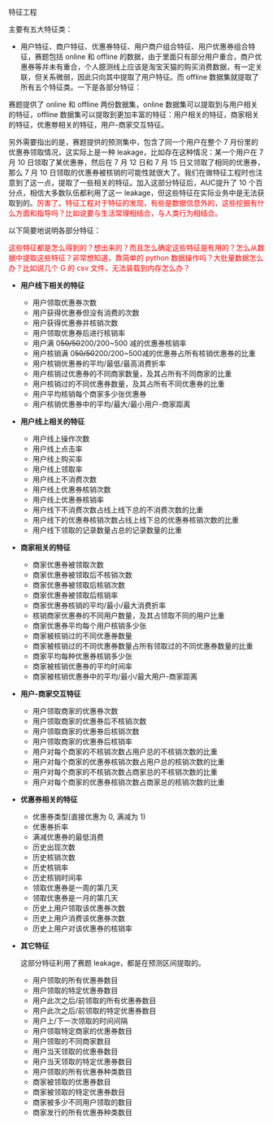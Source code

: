 
特征工程

主要有五大特征类：

- 用户特征、商户特征、优惠券特征、用户商户组合特征、用户优惠券组合特征，赛题包括 online 和 offline 的数据，由于里面只有部分用户重合，商户优惠券等并未有重合，个人臆测线上应该是淘宝天猫的购买消费数据，有一定关联，但关系微弱，因此只向其中提取了用户特征。而 offline 数据集就提取了所有五个特征类。一下是各部分特征：



赛题提供了 online 和 offline 两份数据集，online 数据集可以提取到与用户相关的特征，offline 数据集可以提取到更加丰富的特征：用户相关的特征，商家相关的特征，优惠劵相关的特征，用户-商家交互特征。

另外需要指出的是，赛题提供的预测集中，包含了同一个用户在整个 7 月份里的优惠券领取情况，这实际上是一种 leakage，比如存在这种情况：某一个用户在 7 月 10 日领取了某优惠券，然后在 7 月 12 日和 7 月 15 日又领取了相同的优惠券，那么 7 月 10 日领取的优惠券被核销的可能性就很大了。我们在做特征工程时也注意到了这一点，提取了一些相关的特征。加入这部分特征后，AUC提升了 10 个百分点，相信大多数队伍都利用了这一 leakage，但这些特征在实际业务中是无法获取到的。<span style="color:red;">厉害了。特征工程对于特征的发现，有些是数据信息外的，这些挖掘有什么方面和指导吗？比如说要与生活常理相结合，与人类行为相结合。</span>

以下简要地说明各部分特征：

<span style="color:red;">这些特征都是怎么得到的？想出来的？而且怎么确定这些特征是有用的？怎么从数据中提取这些特征？非常想知道，靠简单的 python 数据操作吗？大批量数据怎么办？比如说几个 G 的 csv 文件，无法装载到内存怎么办？</span>

- **用户线下相关的特征**

  - 用户领取优惠券次数
  - 用户获得优惠券但没有消费的次数
  - 用户获得优惠券并核销次数
  - 用户领取优惠券后进行核销率
  - 用户满 0~~50/50~~200/200~500 减的优惠券核销率
  - 用户核销满 0~~50/50~~200/200~500减的优惠券占所有核销优惠券的比重
  - 用户核销优惠券的平均/最低/最高消费折率
  - 用户核销过优惠券的不同商家数量，及其占所有不同商家的比重
  - 用户核销过的不同优惠券数量，及其占所有不同优惠券的比重
  - 用户平均核销每个商家多少张优惠券
  - 用户核销优惠券中的平均/最大/最小用户-商家距离

- **用户线上相关的特征**

  - 用户线上操作次数
  - 用户线上点击率
  - 用户线上购买率
  - 用户线上领取率
  - 用户线上不消费次数
  - 用户线上优惠券核销次数
  - 用户线上优惠券核销率
  - 用户线下不消费次数占线上线下总的不消费次数的比重
  - 用户线下的优惠券核销次数占线上线下总的优惠券核销次数的比重
  - 用户线下领取的记录数量占总的记录数量的比重

- **商家相关的特征**

  - 商家优惠券被领取次数
  - 商家优惠券被领取后不核销次数
  - 商家优惠券被领取后核销次数
  - 商家优惠券被领取后核销率
  - 商家优惠券核销的平均/最小/最大消费折率
  - 核销商家优惠券的不同用户数量，及其占领取不同的用户比重
  - 商家优惠券平均每个用户核销多少张
  - 商家被核销过的不同优惠券数量
  - 商家被核销过的不同优惠券数量占所有领取过的不同优惠券数量的比重
  - 商家平均每种优惠券核销多少张
  - 商家被核销优惠券的平均时间率
  - 商家被核销优惠券中的平均/最小/最大用户-商家距离

- **用户-商家交互特征**

  - 用户领取商家的优惠券次数
  - 用户领取商家的优惠券后不核销次数
  - 用户领取商家的优惠券后核销次数
  - 用户领取商家的优惠券后核销率
  - 用户对每个商家的不核销次数占用户总的不核销次数的比重
  - 用户对每个商家的优惠券核销次数占用户总的核销次数的比重
  - 用户对每个商家的不核销次数占商家总的不核销次数的比重
  - 用户对每个商家的优惠券核销次数占商家总的核销次数的比重

- **优惠券相关的特征**

  - 优惠券类型(直接优惠为 0, 满减为 1)
  - 优惠券折率
  - 满减优惠券的最低消费
  - 历史出现次数
  - 历史核销次数
  - 历史核销率
  - 历史核销时间率
  - 领取优惠券是一周的第几天
  - 领取优惠券是一月的第几天
  - 历史上用户领取该优惠券次数
  - 历史上用户消费该优惠券次数
  - 历史上用户对该优惠券的核销率

- **其它特征**

  这部分特征利用了赛题 leakage，都是在预测区间提取的。

  - 用户领取的所有优惠券数目
  - 用户领取的特定优惠券数目
  - 用户此次之后/前领取的所有优惠券数目
  - 用户此次之后/前领取的特定优惠券数目
  - 用户上/下一次领取的时间间隔
  - 用户领取特定商家的优惠券数目
  - 用户领取的不同商家数目
  - 用户当天领取的优惠券数目
  - 用户当天领取的特定优惠券数目
  - 用户领取的所有优惠券种类数目
  - 商家被领取的优惠券数目
  - 商家被领取的特定优惠券数目
  - 商家被多少不同用户领取的数目
  - 商家发行的所有优惠券种类数目
